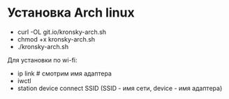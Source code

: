 Установка Arch linux
=====================

* curl -OL git.io/kronsky-arch.sh
* chmod +x kronsky-arch.sh
* ./kronsky-arch.sh

Для установки по wi-fi:
* ip link # cмотрим имя адаптера
* iwctl
* station device connect SSID
(SSID - имя сети, device - имя адаптера)
